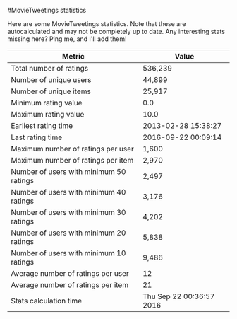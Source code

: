 #MovieTweetings statistics

Here are some MovieTweetings statistics. Note that these are autocalculated and may not be completely up to date. Any interesting stats missing here? Ping me, and I'll add them!

Metric | Value
--- | ---
Total number of ratings                 | 536,239
Number of unique users                  | 44,899
Number of unique items                  | 25,917
Minimum rating value                    | 0.0
Maximum rating value                    | 10.0
Earliest rating time                    | 2013-02-28 15:38:27
Last rating time                        | 2016-09-22 00:09:14
Maximum number of ratings per user      | 1,600
Maximum number of ratings per item      | 2,970
Number of users with minimum 50 ratings | 2,497
Number of users with minimum 40 ratings | 3,176
Number of users with minimum 30 ratings | 4,202
Number of users with minimum 20 ratings | 5,838
Number of users with minimum 10 ratings | 9,486
Average number of ratings per user      | 12
Average number of ratings per item      | 21
Stats calculation time                  | Thu Sep 22 00:36:57 2016

